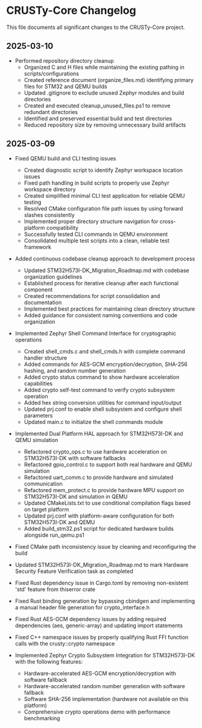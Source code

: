 # CRUSTy-Core Changelog

This file documents all significant changes to the CRUSTy-Core project.

## 2025-03-10

- Performed repository directory cleanup
  - Organized C and H files while maintaining the existing pathing in scripts/configurations
  - Created reference document (organize_files.md) identifying primary files for STM32 and QEMU builds
  - Updated .gitignore to exclude unused Zephyr modules and build directories
  - Created and executed cleanup_unused_files.ps1 to remove redundant directories
  - Identified and preserved essential build and test directories
  - Reduced repository size by removing unnecessary build artifacts

## 2025-03-09

- Fixed QEMU build and CLI testing issues

  - Created diagnostic script to identify Zephyr workspace location issues
  - Fixed path handling in build scripts to properly use Zephyr workspace directory
  - Created simplified minimal CLI test application for reliable QEMU testing
  - Resolved CMake configuration file path issues by using forward slashes consistently
  - Implemented proper directory structure navigation for cross-platform compatibility
  - Successfully tested CLI commands in QEMU environment
  - Consolidated multiple test scripts into a clean, reliable test framework

- Added continuous codebase cleanup approach to development process

  - Updated STM32H573I-DK_Migration_Roadmap.md with codebase organization guidelines
  - Established process for iterative cleanup after each functional component
  - Created recommendations for script consolidation and documentation
  - Implemented best practices for maintaining clean directory structure
  - Added guidance for consistent naming conventions and code organization

- Implemented Zephyr Shell Command Interface for cryptographic operations

  - Created shell_cmds.c and shell_cmds.h with complete command handler structure
  - Added commands for AES-GCM encryption/decryption, SHA-256 hashing, and random number generation
  - Added crypto status command to show hardware acceleration capabilities
  - Added crypto self-test command to verify crypto subsystem operation
  - Added hex string conversion utilities for command input/output
  - Updated prj.conf to enable shell subsystem and configure shell parameters
  - Updated main.c to initialize the shell commands module

- Implemented Dual Platform HAL approach for STM32H573I-DK and QEMU simulation
  - Refactored crypto_ops.c to use hardware acceleration on STM32H573I-DK with software fallbacks
  - Refactored gpio_control.c to support both real hardware and QEMU simulation
  - Refactored uart_comm.c to provide hardware and simulated communication
  - Refactored mem_protect.c to provide hardware MPU support on STM32H573I-DK and simulation in QEMU
  - Updated CMakeLists.txt to use conditional compilation flags based on target platform
  - Updated prj.conf with platform-aware configuration for both STM32H573I-DK and QEMU
  - Added build_stm32.ps1 script for dedicated hardware builds alongside run_qemu.ps1
- Fixed CMake path inconsistency issue by cleaning and reconfiguring the build
- Updated STM32H573I-DK_Migration_Roadmap.md to mark Hardware Security Feature Verification task as completed
- Fixed Rust dependency issue in Cargo.toml by removing non-existent 'std' feature from thiserror crate
- Fixed Rust binding generation by bypassing cbindgen and implementing a manual header file generation for crypto_interface.h
- Fixed Rust AES-GCM dependency issues by adding required dependencies (aes, generic-array) and updating import statements
- Fixed C++ namespace issues by properly qualifying Rust FFI function calls with the crusty::crypto namespace
- Implemented Zephyr Crypto Subsystem Integration for STM32H573I-DK with the following features:
  - Hardware-accelerated AES-GCM encryption/decryption with software fallback
  - Hardware-accelerated random number generation with software fallback
  - Software SHA-256 implementation (hardware not available on this platform)
  - Comprehensive crypto operations demo with performance benchmarking
